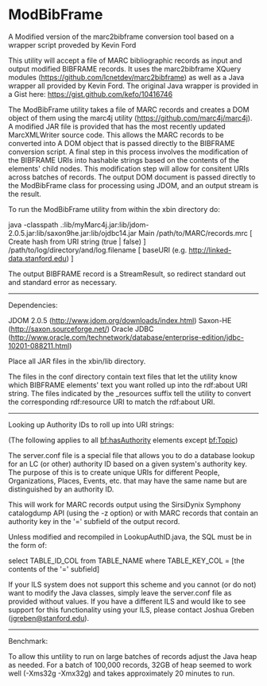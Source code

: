 ModBibFrame
===========

A Modified version of the marc2bibframe conversion tool based on a wrapper script proveded by Kevin Ford

This utility will accept a file of MARC bibliographic records as input and output modified BIBFRAME records. It uses the marc2bibframe XQuery modules (https://github.com/lcnetdev/marc2bibframe) as well as a Java wrapper all provided by Kevin Ford. The original Java wrapper is provided in a Gist here: https://gist.github.com/kefo/10416746

The ModBibFrame utility takes a file of MARC records and creates a DOM object of them using the marc4j utility (https://github.com/marc4j/marc4j). A modified JAR file is provided that has the most recently updated MarcXMLWriter source code. This allows the MARC records to be converted into A DOM object that is passed directly to the BIBFRAME conversion script. A final step in this process involves the modification of the BIBFRAME URIs into hashable strings based on the contents of the elements' child nodes. This modification step will allow for consitent URIs across batches of records. The output DOM document is passed directly to the ModBibFrame class for processing using JDOM, and an output stream is the result.

To run the ModBibFrame utility from within the xbin directory do:

java -classpath .:lib/myMarc4j.jar:lib/jdom-2.0.5.jar:lib/saxon9he.jar:lib/ojdbc14.jar Main /path/to/MARC/records.mrc [ Create hash from URI string (true | false) ] /path/to/log/directory/and/log.filename [ baseURI (e.g. http://linked-data.stanford.edu) ]

The output BIBFRAME record is a StreamResult, so redirect standard out and standard error as necessary.

-----

Dependencies:

JDOM 2.0.5 (http://www.jdom.org/downloads/index.html)
Saxon-HE (http://saxon.sourceforge.net/)
Oracle JDBC (http://www.oracle.com/technetwork/database/enterprise-edition/jdbc-10201-088211.html)

Place all JAR files in the xbin/lib directory.

The files in the conf directory contain text files that let the utility know which BIBFRAME elements' text you want rolled up into the rdf:about URI string. The files indicated by the _resources suffix tell the utility to convert the corresponding rdf:resource URI to match the rdf:about URI.

-----

Looking up Authority IDs to roll up into URI strings:

(The following applies to all <bf:hasAuthority> elements except <bf:Topic>)

The server.conf file is a special file that allows you to do a database lookup for an LC (or other) authority ID based on a given system's authority key. The purpose of this is to create unique URIs for different People, Organizations, Places, Events, etc. that may have the same name but are distinguished by an authority ID.

This will work for MARC records output using the SirsiDynix Symphony catalogdump API (using the -z option) or with MARC records that contain an authority key in the '=' subfield of the output record.

Unless modified and recompiled in LookupAuthID.java, the SQL must be in the form of:

select TABLE_ID_COL from TABLE_NAME where TABLE_KEY_COL = [the contents of the '=' subfield]

If your ILS system does not support this scheme and you cannot (or do not) want to modify the Java classes, simply leave the server.conf file as provided without values. If you have a different ILS and would like to see support for this functionality using your ILS, please contact Joshua Greben (jgreben@stanford.edu).

-----

Benchmark:

To allow this untility to run on large batches of records adjust the Java heap as needed. For a batch of 100,000 records, 32GB of heap seemed to work well (-Xms32g -Xmx32g) and takes approximately 20 minutes to run.
